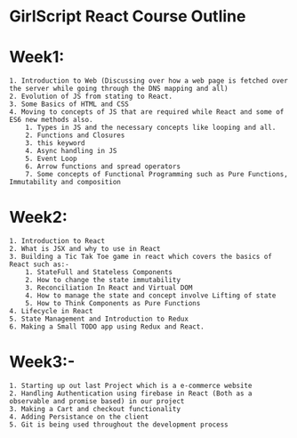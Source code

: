 # GirlScript React Course Outline
# Week1:

	1. Introduction to Web (Discussing over how a web page is fetched over the server while going through the DNS mapping and all)
	2. Evolution of JS from stating to React.
	3. Some Basics of HTML and CSS 
	4. Moving to concepts of JS that are required while React and some of ES6 new methods also.
		1. Types in JS and the necessary concepts like looping and all.
		2. Functions and Closures
		3. this keyword
		4. Async handling in JS
		5. Event Loop
		6. Arrow functions and spread operators 
		7. Some concepts of Functional Programming such as Pure Functions, Immutability and composition

# Week2:

	1. Introduction to React
	2. What is JSX and why to use in React
	3. Building a Tic Tak Toe game in react which covers the basics of React such as:-
		1. StateFull and Stateless Components
		2. How to change the state immutability
		3. Reconciliation In React and Virtual DOM
		4. How to manage the state and concept involve Lifting of state
		5. How to Think Components as Pure Functions
	4. Lifecycle in React
	5. State Management and Introduction to Redux
	6. Making a Small TODO app using Redux and React.
# Week3:-
	1. Starting up out last Project which is a e-commerce website
	2. Handling Authentication using firebase in React (Both as a observable and promise based) in our project
	3. Making a Cart and checkout functionality
	4. Adding Persistance on the client
	5. Git is being used throughout the development process
